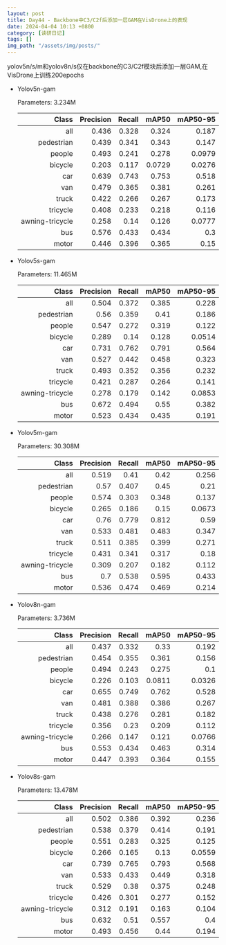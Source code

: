 ```yaml
---
layout: post
title: Day44 - Backbone中C3/C2f后添加一层GAM在VisDrone上的表现
date: 2024-04-04 10:13 +0800
category: [读研日记]
tags: []
img_path: "/assets/img/posts/"
---
```


yolov5n/s/m和yolov8n/s仅在backbone的C3/C2f模块后添加一层GAM,在VisDrone上训练200epochs

- Yolov5n-gam

    Parameters: 3.234M

    |                Class| Precision|    Recall|     mAP50|  mAP50-95|
    |                 ---:|      ---:|      ---:|      ---:|      ---:|
    |                  all|     0.436|     0.328|     0.324|     0.187|
    |           pedestrian|     0.439|     0.341|     0.343|     0.147|
    |               people|     0.493|     0.241|     0.278|    0.0979|
    |              bicycle|     0.203|     0.117|    0.0729|    0.0276|
    |                  car|     0.639|     0.743|     0.753|     0.518|
    |                  van|     0.479|     0.365|     0.381|     0.261|
    |                truck|     0.422|     0.266|     0.267|     0.173|
    |             tricycle|     0.408|     0.233|     0.218|     0.116|
    |      awning-tricycle|     0.258|      0.14|     0.126|    0.0777|
    |                  bus|     0.576|     0.433|     0.434|       0.3|
    |                motor|     0.446|     0.396|     0.365|      0.15|

- Yolov5s-gam

    Parameters: 11.465M

    |                Class| Precision|    Recall|     mAP50|  mAP50-95|
    |                 ---:|      ---:|      ---:|      ---:|      ---:|
    |                  all|     0.504|     0.372|     0.385|     0.228|
    |           pedestrian|      0.56|     0.359|      0.41|     0.186|
    |               people|     0.547|     0.272|     0.319|     0.122|
    |              bicycle|     0.289|      0.14|     0.128|    0.0514|
    |                  car|     0.731|     0.762|     0.791|     0.564|
    |                  van|     0.527|     0.442|     0.458|     0.323|
    |                truck|     0.493|     0.352|     0.356|     0.232|
    |             tricycle|     0.421|     0.287|     0.264|     0.141|
    |      awning-tricycle|     0.278|     0.179|     0.142|    0.0853|
    |                  bus|     0.672|     0.494|      0.55|     0.382|
    |                motor|     0.523|     0.434|     0.435|     0.191|

- Yolov5m-gam

    Parameters: 30.308M

    |                Class| Precision|    Recall|     mAP50|  mAP50-95|
    |                 ---:|      ---:|      ---:|      ---:|      ---:|
    |                  all|     0.519|      0.41|      0.42|     0.256|
    |           pedestrian|      0.57|     0.407|      0.45|      0.21|
    |               people|     0.574|     0.303|     0.348|     0.137|
    |              bicycle|     0.265|     0.186|      0.15|    0.0673|
    |                  car|      0.76|     0.779|     0.812|      0.59|
    |                  van|     0.533|     0.481|     0.483|     0.347|
    |                truck|     0.511|     0.385|     0.399|     0.271|
    |             tricycle|     0.431|     0.341|     0.317|      0.18|
    |      awning-tricycle|     0.309|     0.207|     0.182|     0.112|
    |                  bus|       0.7|     0.538|     0.595|     0.433|
    |                motor|     0.536|     0.474|     0.469|     0.214|

- Yolov8n-gam

    Parameters: 3.736M

    |                Class| Precision|    Recall|     mAP50|  mAP50-95|
    |                 ---:|      ---:|      ---:|      ---:|      ---:|
    |                  all|     0.437|     0.332|      0.33|     0.192|
    |           pedestrian|     0.454|     0.355|     0.361|     0.156|
    |               people|     0.494|     0.243|     0.275|       0.1|
    |              bicycle|     0.226|     0.103|    0.0811|    0.0326|
    |                  car|     0.655|     0.749|     0.762|     0.528|
    |                  van|     0.481|     0.388|     0.386|     0.267|
    |                truck|     0.438|     0.276|     0.281|     0.182|
    |             tricycle|     0.356|      0.23|     0.209|     0.112|
    |      awning-tricycle|     0.266|     0.147|     0.121|    0.0766|
    |                  bus|     0.553|     0.434|     0.463|     0.314|
    |                motor|     0.447|     0.393|     0.364|     0.155|

- Yolov8s-gam

    Parameters: 13.478M

    |                Class| Precision|    Recall|     mAP50|  mAP50-95|
    |                 ---:|      ---:|      ---:|      ---:|      ---:|
    |                  all|     0.502|     0.386|     0.392|     0.236|
    |           pedestrian|     0.538|     0.379|     0.414|     0.191|
    |               people|     0.551|     0.283|     0.325|     0.125|
    |              bicycle|     0.266|     0.165|      0.13|    0.0559|
    |                  car|     0.739|     0.765|     0.793|     0.568|
    |                  van|     0.533|     0.433|     0.449|     0.318|
    |                truck|     0.529|      0.38|     0.375|     0.248|
    |             tricycle|     0.426|     0.301|     0.277|     0.152|
    |      awning-tricycle|     0.312|     0.191|     0.163|     0.104|
    |                  bus|     0.632|      0.51|     0.557|       0.4|
    |                motor|     0.493|     0.456|      0.44|     0.194|
